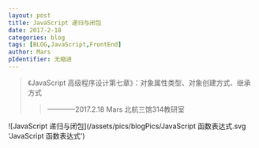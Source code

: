```yaml
---
layout: post
title: JavaScript 递归与闭包
date: 2017-2-18
categories: blog
tags: [BLOG,JavaScript,FrontEnd]
author: Mars
pIdentifier: 无缩进
---
```

>《JavaScript 高级程序设计第七章》：对象属性类型、对象创建方式、继承方式
>>————2017.2.18 Mars 北航三馆314教研室

![JavaScript 递归与闭包](/assets/pics/blogPics/JavaScript 函数表达式.svg 'JavaScript 函数表达式')